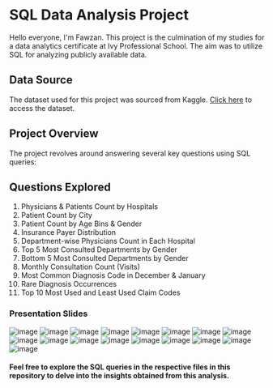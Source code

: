 # SQL Data Analysis Project

Hello everyone, I'm Fawzan.
This project is the culmination of my studies for a data analytics certificate at Ivy Professional  School. The aim was to utilize SQL for analyzing publicly available data.

## Data Source
The dataset used for this project was sourced from Kaggle.  [Click here](https://www.kaggle.com/datasets/tomaslui/healthcare-dataset) to access the dataset.

## Project Overview
The project revolves around answering several key questions using SQL queries:

## Questions Explored
1. Physicians & Patients Count by Hospitals
2. Patient Count by City
3. Patient Count by Age Bins & Gender
4. Insurance Payer Distribution
5. Department-wise Physicians Count in Each Hospital
6. Top 5 Most Consulted Departments by Gender
7. Bottom 5 Most Consulted Departments by Gender
8. Monthly Consultation Count (Visits)
9. Most Common Diagnosis Code in December & January
10. Rare Diagnosis Occurrences
11. Top 10 Most Used and Least Used Claim Codes

### Presentation Slides

![image](https://github.com/fawzanameer/Healthcare-Case-Study-Using-SQL/assets/56350044/baba5e65-ce17-4dde-9274-0d0a780be451)
![image](https://github.com/fawzanameer/Healthcare-Case-Study-Using-SQL/assets/56350044/0a742183-ffbf-4696-97c8-cc1d9a5aca9e)
![image](https://github.com/fawzanameer/Healthcare-Case-Study-Using-SQL/assets/56350044/3bc62b96-806e-42ac-8c4d-61aa8dd66590)
![image](https://github.com/fawzanameer/Healthcare-Case-Study-Using-SQL/assets/56350044/c6021093-5613-41c2-9a57-7df98b192d2a)
![image](https://github.com/fawzanameer/Healthcare-Case-Study-Using-SQL/assets/56350044/884d82f1-41c2-4350-8bb2-64bb93dccfa1)
![image](https://github.com/fawzanameer/Healthcare-Case-Study-Using-SQL/assets/56350044/716f78f3-f2be-421c-be58-e865bfb13729)
![image](https://github.com/fawzanameer/Healthcare-Case-Study-Using-SQL/assets/56350044/347717bd-308b-485e-a74e-0cb64d07f2b7)
![image](https://github.com/fawzanameer/Healthcare-Case-Study-Using-SQL/assets/56350044/3466b990-09a6-4efe-b79b-fee83640dc1f)
![image](https://github.com/fawzanameer/Healthcare-Case-Study-Using-SQL/assets/56350044/36f19dee-b7cf-4143-9def-4dd39b0730fc)
![image](https://github.com/fawzanameer/Healthcare-Case-Study-Using-SQL/assets/56350044/723757d0-7d4a-4a2d-b087-9d718bd0ec6a)
![image](https://github.com/fawzanameer/Healthcare-Case-Study-Using-SQL/assets/56350044/48ed04d4-96f4-437b-a832-96cb3ffacd88)
![image](https://github.com/fawzanameer/Healthcare-Case-Study-Using-SQL/assets/56350044/21256bfc-0503-4b67-a31d-2df204af7256)
![image](https://github.com/fawzanameer/Healthcare-Case-Study-Using-SQL/assets/56350044/fb99796a-4f8f-40f2-ad1d-59cd7f7d6204)
![image](https://github.com/fawzanameer/Healthcare-Case-Study-Using-SQL/assets/56350044/2050e14b-716d-44b0-a9b5-a68d2acdb2ee)
![image](https://github.com/fawzanameer/Healthcare-Case-Study-Using-SQL/assets/56350044/719941b4-63cd-4f67-bb08-196ed158dd83)
![image](https://github.com/fawzanameer/Healthcare-Case-Study-Using-SQL/assets/56350044/e79ee814-f885-41c6-9f8b-1a1352151b85)
![image](https://github.com/fawzanameer/Healthcare-Case-Study-Using-SQL/assets/56350044/d537fab5-ee7a-4277-af65-2a449829775c)

 
#### Feel free to explore the SQL queries in the respective files in this repository to delve into the insights obtained from this analysis.
